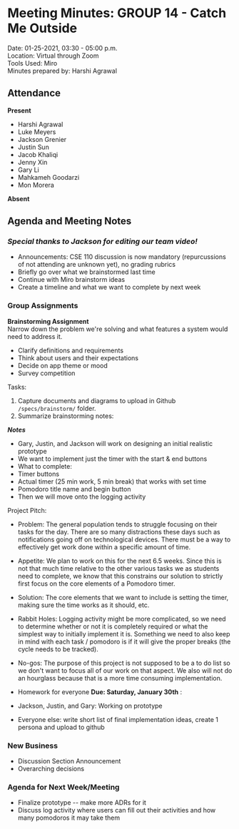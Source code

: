 # Meeting Minutes: GROUP 14 - **Catch Me Outside**
Date: 01-25-2021, 03:30 - 05:00 p.m.  
Location: Virtual through Zoom   
Tools Used: Miro   
Minutes prepared by: Harshi Agrawal

## Attendance
**Present**
- Harshi Agrawal
- Luke Meyers 
- Jackson Grenier
- Justin Sun 
- Jacob Khaliqi
- Jenny Xin
- Gary Li
- Mahkameh Goodarzi
- Mon Morera

**Absent**


## Agenda and Meeting Notes
### ***Special thanks to Jackson for editing our team video!***

- Announcements: CSE 110 discussion is now mandatory (repurcussions of not attending are unknown yet), no grading rubrics
- Briefly go over what we brainstormed last time
- Continue with Miro brainstorm ideas
- Create a timeline and what we want to complete by next week

### Group Assignments
**Brainstorming Assignment**   
Narrow down the problem we're solving and what features a system would need to address it.
- Clarify definitions and requirements
- Think about users and their expectations
- Decide on app theme or mood
- Survey competition

Tasks:   
1. Capture documents and diagrams to upload in Github `/specs/brainstorm/` folder.
2. Summarize brainstorming notes:

***Notes*** 
- Gary, Justin, and Jackson will work on designing an initial realistic prototype
- We want to implement just the timer with the start & end buttons
 - What to complete:
  - Timer buttons
  - Actual timer (25 min work, 5 min break) that works with set time
  - Pomodoro title name and begin button
- Then we will move onto the logging activity

Project Pitch:
 - Problem: The general population tends to struggle focusing on their tasks for the day. There are so many distractions these days such as notifications going off on technological devices. There must be a way to effectively get work done within a specific amount of time.
 - Appetite: We plan to work on this for the next 6.5 weeks. Since this is not that much time relative to the other various tasks we as students need to complete, we know that this constrains our solution to strictly first focus on the core elements of a Pomodoro timer.
 - Solution: The core elements that we want to include is setting the timer, making sure the time works as it should, etc. 
 - Rabbit Holes: Logging activity might be more complicated, so we need to determine whether or not it is completely required or what the simplest way to initially implement it is. Something we need to also keep in mind with each task / pomodoro is if it will give the proper breaks (the cycle needs to be tracked).
 - No-gos: The purpose of this project is not supposed to be a to do list so we don't want to focus all of our work on that aspect. We also will not do an hourglass because that is a more time consuming implementation.

- Homework for everyone **Due: Saturday, January 30th** :
 - Jackson, Justin, and Gary: Working on prototype
 - Everyone else: write short list of final implementation ideas, create 1 persona and upload to github


### New Business
- Discussion Section Announcement
- Overarching decisions

### Agenda for Next Week/Meeting
- Finalize prototype -- make more ADRs for it
- Discuss log activity where users can fill out their activities and how many pomodoros it may take them

